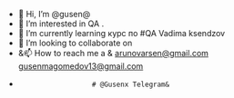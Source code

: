 - 👋 Hi, I’m @gusen@
- 👀 I’m interested in  QA .
- 🌱 I’m currently learning  курс по #QA  Vadima ksendzov
- 💞️ I’m looking to collaborate on 
- &📫 How to reach me  a & arunovarsen@gmail.com gusenmagomedov13@gmail.com
-                       # @Gusenx Telegram&
<!---
gusen1989/gusen1989 is a ✨ #GUSEN  ✨

--->
